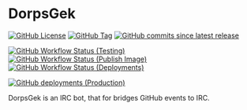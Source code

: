 # DorpsGek

[![GitHub License](https://img.shields.io/github/license/OpenTTD/dorpsgek)](https://github.com/OpenTTD/dorpsgek/blob/master/LICENSE)
[![GitHub Tag](https://img.shields.io/github/v/tag/OpenTTD/dorpsgek?include_prereleases&label=stable)](https://github.com/OpenTTD/dorpsgek/releases)
[![GitHub commits since latest release](https://img.shields.io/github/commits-since/OpenTTD/dorpsgek/latest/master)](https://github.com/OpenTTD/dorpsgek/commits/master)

[![GitHub Workflow Status (Testing)](https://img.shields.io/github/workflow/status/OpenTTD/dorpsgek/Testing/master?label=master)](https://github.com/OpenTTD/dorpsgek/actions?query=workflow%3ATesting)
[![GitHub Workflow Status (Publish Image)](https://img.shields.io/github/workflow/status/OpenTTD/dorpsgek/Publish%20image?label=publish)](https://github.com/OpenTTD/dorpsgek/actions?query=workflow%3A%22Publish+image%22)
[![GitHub Workflow Status (Deployments)](https://img.shields.io/github/workflow/status/OpenTTD/dorpsgek/Deployment?label=deployment)](https://github.com/OpenTTD/dorpsgek/actions?query=workflow%3A%22Deployment%22)

[![GitHub deployments (Production)](https://img.shields.io/github/deployments/OpenTTD/dorpsgek/production?label=production)](https://github.com/OpenTTD/dorpsgek/deployments)

DorpsGek is an IRC bot, that for bridges GitHub events to IRC.
